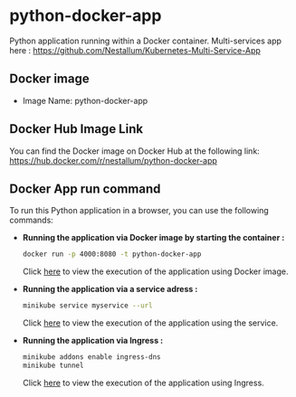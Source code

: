# python-docker-app
Python application running within a Docker container.
Multi-services app here : https://github.com/Nestallum/Kubernetes-Multi-Service-App

## Docker image
-  Image Name: python-docker-app

## Docker Hub Image Link
You can find the Docker image on Docker Hub at the following link:
https://hub.docker.com/r/nestallum/python-docker-app

## Docker App run command
To run this Python application in a browser, you can use the following commands:

- **Running the application via Docker image by starting the container :**
    ```bash
    docker run -p 4000:8080 -t python-docker-app
    ```
    Click [here](https://github.com/Nestallum/docker-python-app/blob/main/screenshots/docker_image.png) to view the execution of the application using Docker image.

- **Running the application via a service adress :**
    ```bash
    minikube service myservice --url
    ```
    Click [here](https://github.com/Nestallum/docker-python-app/blob/main/screenshots/service.png) to view the execution of the application using the service.

- **Running the application via Ingress :**
    ```bash
    minikube addons enable ingress-dns
    minikube tunnel
    ```
    Click [here](https://github.com/Nestallum/docker-python-app/blob/main/screenshots/ingress.png) to view the execution of the application using Ingress.

